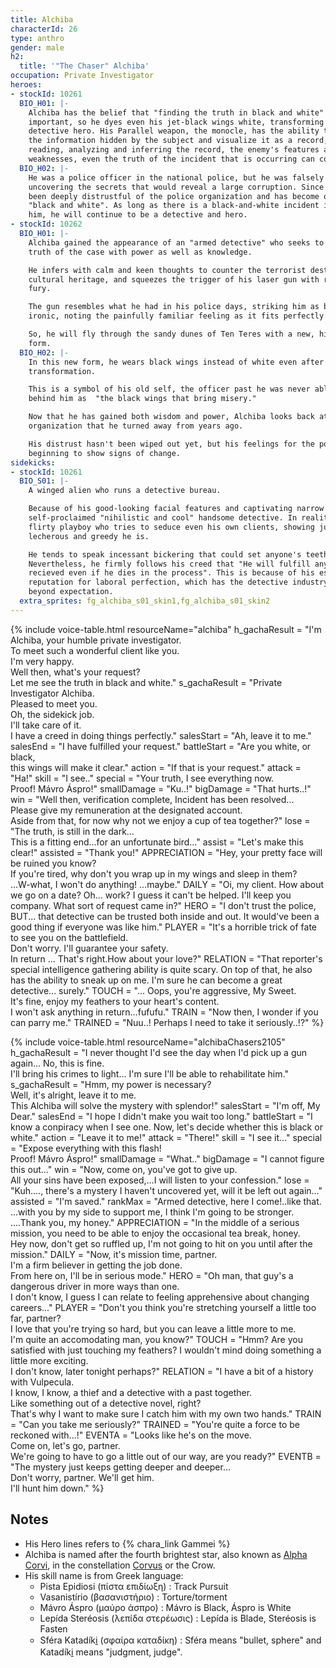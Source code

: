 ```yaml
---
title: Alchiba
characterId: 26
type: anthro
gender: male
h2:
  title: '"The Chaser" Alchiba'
occupation: Private Investigator
heroes:
- stockId: 10261
  BIO_H01: |-
    Alchiba has the belief that "finding the truth in black and white" is most
    important, so he dyes even his jet-black wings white, transforming him into a
    detective hero. His Parallel weapon, the monocle, has the ability to scan all
    the information hidden by the subject and visualize it as a record, and by
    reading, analyzing and inferring the record, the enemy's features and
    weaknesses, even the truth of the incident that is occurring can come to light.
  BIO_H02: |-
    He was a police officer in the national police, but he was falsely accused of
    uncovering the secrets that would reveal a large corruption. Since then, he has
    been deeply distrustful of the police organization and has become obsessed with
    "black and white". As long as there is a black-and-white incident in front of
    him, he will continue to be a detective and hero.
- stockId: 10262
  BIO_H01: |-
    Alchiba gained the appearance of an "armed detective" who seeks to uncover the
    truth of the case with power as well as knowledge.

    He infers with calm and keen thoughts to counter the terrorist destruction of
    cultural heritage, and squeezes the trigger of his laser gun with righteous
    fury.

    The gun resembles what he had in his police days, striking him as bitterly
    ironic, noting the painfully familiar feeling as it fits perfectly in his hand.

    So, he will fly through the sandy dunes of Ten Teres with a new, highly mobile
    form.
  BIO_H02: |-
    In this new form, he wears black wings instead of white even after
    transformation.

    This is a symbol of his old self, the officer past he was never able to put
    behind him as  "the black wings that bring misery."

    Now that he has gained both wisdom and power, Alchiba looks back at the police
    organization that he turned away from years ago.

    His distrust hasn't been wiped out yet, but his feelings for the police are
    beginning to show signs of change.
sidekicks:
- stockId: 10261
  BIO_S01: |-
    A winged alien who runs a detective bureau.

    Because of his good-looking facial features and captivating narrow eyes, he's a
    self-proclaimed "nihilistic and cool" handsome detective. In reality, he's a
    flirty playboy who tries to seduce even his own clients, showing just how
    lecherous and greedy he is.

    He tends to speak incessant bickering that could set anyone's teeth on edge.
    Nevertheless, he firmly follows his creed that "He will fulfill any requests
    recieved even if he dies in the process". This is because of his established
    reputation for laboral perfection, which has the detective industry thriving
    beyond expectation.
  extra_sprites: fg_alchiba_s01_skin1,fg_alchiba_s01_skin2
---
```


{% include voice-table.html resourceName="alchiba"
h_gachaResult = "I'm Alchiba, your humble private investigator.<br>To meet such a wonderful client like you.<br>I'm very happy.<br>Well then, what's your request?<br>Let me see the truth in black and white."
s_gachaResult = "Private Investigator Alchiba.<br>Pleased to meet you.<br>Oh, the sidekick job.<br>I'll take care of it.<br>I have a creed in doing things perfectly."
salesStart = "Ah, leave it to me."
salesEnd = "I have fulfilled your request."
battleStart = "Are you white, or black,<br>this wings will make it clear."
action = "If that is your request."
attack = "Ha!"
skill = "I see.."
special = "Your truth, I see everything now.<br>Proof! Mávro Áspro!"
smallDamage = "Ku..!"
bigDamage = "That hurts..!"
win = "Well then, verification complete, Incident has been resolved...<br>Please give my remuneration at the designated account.<br>Aside from that, for now why not we enjoy a cup of tea together?"
lose = "The truth, is still in the dark…<br>This is a fitting end…for an unfortunate bird…"
assist = "Let's make this clear!"
assisted = "Thank you!"
APPRECIATION = "Hey, your pretty face will be ruined you know?<br>If you're tired, why don't you wrap up in my wings and sleep in them?<br>…W-what, I won't do anything! ...maybe."
DAILY = "Oi, my client. How about we go on a date? Oh... work? I guess it can't be helped. I'll keep you company. What sort of request came in?"
HERO = "I don't trust the police, BUT... that detective can be trusted both inside and out. It would've been a good thing if everyone was like him."
PLAYER = "It's a horrible trick of fate to see you on the battlefield.<br>Don't worry. I'll guarantee your safety.<br>In return ... That's right.How about your love?"
RELATION = "That reporter's special intelligence gathering ability is quite scary. On top of that, he also has the ability to sneak up on me. I'm sure he can become a great detective... surely."
TOUCH = "... Oops, you're aggressive, My Sweet.<br>It's fine, enjoy my feathers to your heart's content.<br>I won't ask anything in return…fufufu."
TRAIN = "Now then, I wonder if you can parry me."
TRAINED = "Nuu..! Perhaps I need to take it seriously..!?"
%}

{% include voice-table.html resourceName="alchibaChasers2105"
h_gachaResult = "I never thought I'd see the day when I'd pick up a gun again... No, this is fine.<br>I'll bring his crimes to light... I'm sure I'll be able to rehabilitate him."
s_gachaResult = "Hmm, my power is necessary?<br>Well, it's alright, leave it to me.<br>This Alchiba will solve the mystery with splendor!"
salesStart = "I'm off, My Dear."
salesEnd = "I hope I didn't make you wait too long."
battleStart = "I know a conpiracy when I see one. Now, let's decide whether this is black or white."
action = "Leave it to me!"
attack = "There!"
skill = "I see it…"
special = "Expose everything with this flash!<br>Proof! Mávro Áspro!"
smallDamage = "What.."
bigDamage = "I cannot figure this out…"
win = "Now, come on, you've got to give up.<br>All your sins have been exposed,…I will listen to your confession."
lose = "Kuh...., there's a mystery I haven't uncovered yet, will it be left out again…"
assisted = "I'm saved."
rankMax = "Armed detective, here I come!..like that.<br>...with you by my side to support me, I think I'm going to be stronger.<br>….Thank you, my honey."
APPRECIATION = "In the middle of a serious mission, you need to be able to enjoy the occasional tea break, honey.<br>Hey now, don't get so ruffled up, I'm not going to hit on you until after the mission."
DAILY = "Now, it's mission time, partner.<br>I'm a firm believer in getting the job done.<br>From here on, I'll be in serious mode."
HERO = "Oh man, that guy's a dangerous driver in more ways than one.<br>I don't know, I guess I can relate to feeling apprehensive about changing careers..."
PLAYER = "Don't you think you're stretching yourself a little too far, partner?<br>I love that you're trying so hard, but you can leave a little more to me.<br>I'm quite an accomodating man, you know?"
TOUCH = "Hmm? Are you satisfied with just touching my feathers? I wouldn't mind doing something a little more exciting.<br>I don't know, later tonight perhaps?"
RELATION = "I have a bit of a history with Vulpecula.<br>I know, I know, a thief and a detective with a past together.<br>Like something out of a detective novel, right?<br>That's why I want to make sure I catch him with my own two hands."
TRAIN = "Can you take me seriously?"
TRAINED = "You're quite a force to be reckoned with...!"
EVENTA = "Looks like he's on the move.<br>Come on, let's go, partner.<br>We're going to have to go a little out of our way, are you ready?"
EVENTB = "The mystery just keeps getting deeper and deeper...<br>Don't worry, partner. We'll get him.<br>I'll hunt him down."
%}

## Notes
- His Hero lines refers to {% chara_link Gammei %}
- Alchiba is named after the fourth brightest star, also known as [Alpha Corvi](https://en.wikipedia.org/wiki/Alpha_Corvi), in the constellation [Corvus](https://en.wikipedia.org/wiki/Corvus_(constellation)) or the Crow.
- His skill name is from Greek language:
  - Pista Epidiosi (πίστα  επιδίωξη) : Track Pursuit
  - Vasanistírio (βασανιστήριο) : Torture/torment
  - Mávro Áspro (μαύρο άσπρο) : Mávro is Black, Áspro is White
  - Lepída Steréosis (λεπίδα στερέωσις) : Lepída is Blade, Steréosis is Fasten
  - Sféra Katadíki̱ (σφαίρα καταδίκη) : Sféra means "bullet, sphere" and Katadíki̱ means "judgment, judge".
